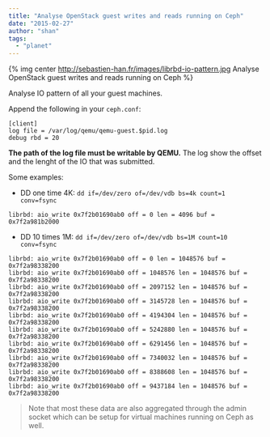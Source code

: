 ```yaml
---
title: "Analyse OpenStack guest writes and reads running on Ceph"
date: "2015-02-27"
author: "shan"
tags: 
  - "planet"
---
```


{% img center http://sebastien-han.fr/images/librbd-io-pattern.jpg Analyse OpenStack guest writes and reads running on Ceph %}

Analyse IO pattern of all your guest machines.

Append the following in your `ceph.conf`:

```
[client]
log file = /var/log/qemu/qemu-guest.$pid.log
debug rbd = 20
```

**The path of the log file must be writable by QEMU.** The log show the offset and the lenght of the IO that was submitted.

Some examples:

- DD one time 4K: `dd if=/dev/zero of=/dev/vdb bs=4k count=1 conv=fsync`

  

```
librbd: aio_write 0x7f2b01690ab0 off = 0 len = 4096 buf = 0x7f2a981b2000
```

- DD 10 times 1M: `dd if=/dev/zero of=/dev/vdb bs=1M count=10 conv=fsync`

  

```
librbd: aio_write 0x7f2b01690ab0 off = 0 len = 1048576 buf = 0x7f2a98338200
librbd: aio_write 0x7f2b01690ab0 off = 1048576 len = 1048576 buf = 0x7f2a98338200
librbd: aio_write 0x7f2b01690ab0 off = 2097152 len = 1048576 buf = 0x7f2a98338200
librbd: aio_write 0x7f2b01690ab0 off = 3145728 len = 1048576 buf = 0x7f2a98338200
librbd: aio_write 0x7f2b01690ab0 off = 4194304 len = 1048576 buf = 0x7f2a98338200
librbd: aio_write 0x7f2b01690ab0 off = 5242880 len = 1048576 buf = 0x7f2a98338200
librbd: aio_write 0x7f2b01690ab0 off = 6291456 len = 1048576 buf = 0x7f2a98338200
librbd: aio_write 0x7f2b01690ab0 off = 7340032 len = 1048576 buf = 0x7f2a98338200
librbd: aio_write 0x7f2b01690ab0 off = 8388608 len = 1048576 buf = 0x7f2a98338200
librbd: aio_write 0x7f2b01690ab0 off = 9437184 len = 1048576 buf = 0x7f2a98338200
```

  

> Note that most these data are also aggregated through the admin socket which can be setup for virtual machines running on Ceph as well.
